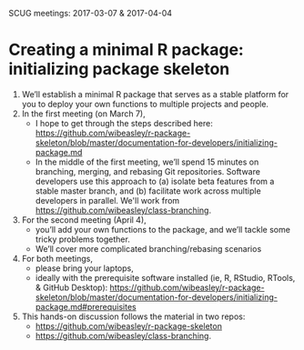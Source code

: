 SCUG meetings: 2017-03-07 & 2017-04-04

Creating a minimal R package: initializing package skeleton
===========

1. We’ll establish a minimal R package that serves as a stable platform for you to deploy your own functions to multiple projects and people.  
1. In the first meeting (on March 7), 
    * I hope to get through the steps described here: https://github.com/wibeasley/r-package-skeleton/blob/master/documentation-for-developers/initializing-package.md
    * In the middle of the first meeting, we’ll spend 15 minutes on branching, merging, and rebasing Git repositories.  Software developers use this approach to (a) isolate beta features from a stable master branch, and (b) facilitate work across multiple developers in parallel.  We'll work from https://github.com/wibeasley/class-branching.
1. For the second meeting (April 4), 
    * you’ll add your own functions to the package, and we’ll tackle some tricky problems together.
    * We’ll cover more complicated branching/rebasing scenarios
1. For both meetings, 
    * please bring your laptops,
    * ideally with the prerequisite software installed (ie, R, RStudio, RTools, & GitHub Desktop): https://github.com/wibeasley/r-package-skeleton/blob/master/documentation-for-developers/initializing-package.md#prerequisites
1. This hands-on discussion follows the material in two repos:
    * https://github.com/wibeasley/r-package-skeleton
    * https://github.com/wibeasley/class-branching.

